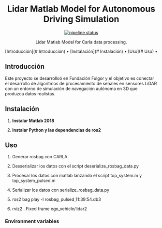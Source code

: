 <!-- markdownlint-configure-file {
  "MD013": {
    "code_blocks": false,
    "tables": false
  },
  "MD033": false,
  "MD041": false
} -->

<div align="center">

# Lidar Matlab Model for Autonomous Driving Simulation

[![pipeline status](https://gitlab.com/leoborgnino/lidar-systems-level/badges/master/pipeline.svg)](https://gitlab.com/leoborgnino/lidar-systems-level/-/commits/master)

Lidar Matlab Model for Carla data processing.

[Introducción](# Introducción) •
[Instalación](# Instalación) •
[Uso](# Uso) •

</div>

## Introducción

Este proyecto se desarrolloó en Fundación Fulgor y el objetivo es conectar el desarrollo de algoritmos de procesamiento de señales en sensores LiDAR con un entorno de simulación de navegación autónoma en 3D que produzca datos realistas.


## Instalación



1. **Instalar Matlab 2018**


2. **Instalar Python y las dependencias de ros2**


## Uso

1. Generar rosbag con CARLA 

2. Desserializar los datos con el script deserialize_rosbag_data.py

3. Procesar los datos con matlab lanzando el script top_system.m y top_system_pulsed.m

4. Serializar los datos con serialize_rosbag_data.py

5. ros2 bag play -l rosbag_pulsed_11:39:54.db3

6. rviz2 . Fixed frame ego_vehicle/lidar2


### Environment variables




[releases]: https://gitlab.com/leoborgnino/lidar-pcm/releases

